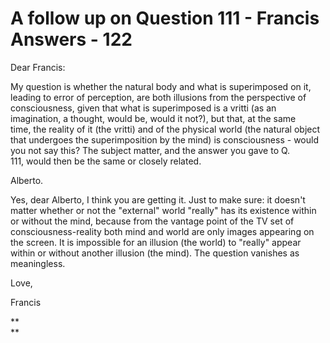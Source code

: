 # A follow up on Question 111 - Francis Answers - 122

  

 

Dear Francis:

My question is whether the natural body and what is superimposed on it, leading to error of perception,&nbsp;are both illusions from the perspective of consciousness, given that&nbsp;what is superimposed is a vritti (as an imagination, a thought,&nbsp;would be, would it not?),&nbsp;but that, at the same time,&nbsp;the reality of it (the vritti) and of the physical world (the natural object that undergoes&nbsp;the superimposition by the mind) is consciousness - would you not say this? The subject matter, and the answer you gave to Q. 111,&nbsp;would then be the same or closely related.&nbsp;

Alberto.

Yes, dear Alberto, I think you are getting it. Just to make sure: it doesn't matter whether or not the &quot;external&quot; world &quot;really&quot; has its existence within or without the mind, because from the vantage point of the TV set of consciousness-reality both mind and world are only images appearing on the screen. It is impossible for an illusion (the world) to &quot;really&quot; appear within or without another illusion (the mind). The question vanishes as meaningless.

Love,

Francis

**  
** 
